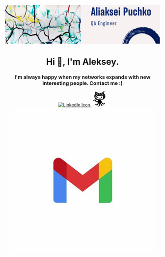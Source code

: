 <head><link rel="stylesheet" href="https://cdnjs.cloudflare.com/ajax/libs/font-awesome/4.7.0/css/font-awesome.min.css"></head>
<img src="/content/head-1.jfif">
<h1 align="center">Hi 👋, I'm Aleksey. </h1>
<h3 align="center"> I'm always happy when my networks expands with new interesting people. Contact me :)</h3>
<p align = "center"> 
  <a href = "https://www.linkedin.com/in/alex-puchko/">
    <img src="https://user-images.githubusercontent.com/61582763/135242596-9d7f796a-faa9-47fe-b0cb-2cfc04432def.png" alt = "LinkedIn Icon">
  </a>
  <a href = "https://github.com/AlekseyPuchko">
    <img src="/content/2.png" alt = "Github Icon" width=50px>
  </a>
  <a href="mailto:aliakseipuchko@gmail.com">
<img alt="Gmail" src="/content/1.jfif" />
</p>

<!--
**AlekseyPuchko/AlekseyPuchko** is a ✨ _special_ ✨ repository because its `README.md` (this file) appears on your GitHub profile.

